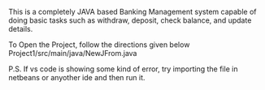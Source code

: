 This is a completely JAVA based Banking Management system capable of doing basic tasks such as withdraw, deposit, check balance, and update details.

To Open the Project, follow the directions given below
        Project1/src/main/java/NewJFrom.java


P.S. If vs code is showing some kind of error, try importing the file in netbeans or anyother ide and then run it.
